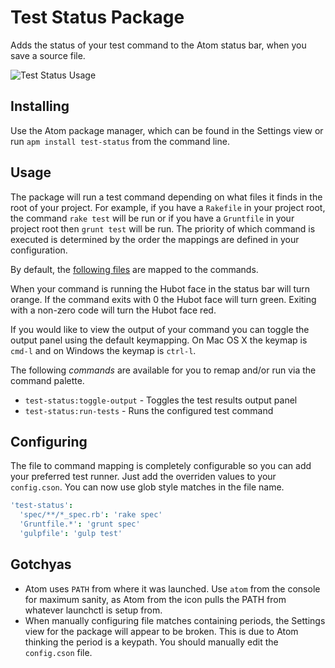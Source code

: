 # Test Status Package

Adds the status of your test command to the Atom status bar, when you save a
source file.

![Test Status Usage](https://raw.github.com/tombell/test-status/master/screenshots/atom-test-status.gif)

## Installing

Use the Atom package manager, which can be found in the Settings view or run
`apm install test-status` from the command line.

## Usage

The package will run a test command depending on what files it finds in the root
of your project. For example, if you have a `Rakefile` in your project root, the
command `rake test` will be run or if you have a `Gruntfile` in your project
root then `grunt test` will be run. The priority of which command is executed is
determined by the order the mappings are defined in your configuration.

By default, the [following files](./lib/test-status.coffee#L11) are mapped to
the commands.

When your command is running the Hubot face in the status bar will turn orange.
If the command exits with 0 the Hubot face will turn green. Exiting with a
non-zero code will turn the Hubot face red.

If you would like to view the output of your command you can toggle the output
panel using the default keymapping. On Mac OS X the keymap is `cmd-l` and on
Windows the keymap is `ctrl-l`.

The following _commands_ are available for you to remap and/or run via the
command palette.

  * `test-status:toggle-output` - Toggles the test results output panel
  * `test-status:run-tests` - Runs the configured test command

## Configuring

The file to command mapping is completely configurable so you can add your
preferred test runner. Just add the overriden values to your `config.cson`. You
can now use glob style matches in the file name.

```coffeescript
'test-status':
  'spec/**/*_spec.rb': 'rake spec'
  'Gruntfile.*': 'grunt spec'
  'gulpfile': 'gulp test'
```

## Gotchyas

* Atom uses `PATH` from where it was launched. Use `atom` from the console for
  maximum sanity, as Atom from the icon pulls the PATH from whatever launchctl is
  setup from.
* When manually configuring file matches containing periods, the Settings view
  for the package will appear to be broken. This is due to Atom thinking the
  period is a keypath. You should manually edit the `config.cson` file.
